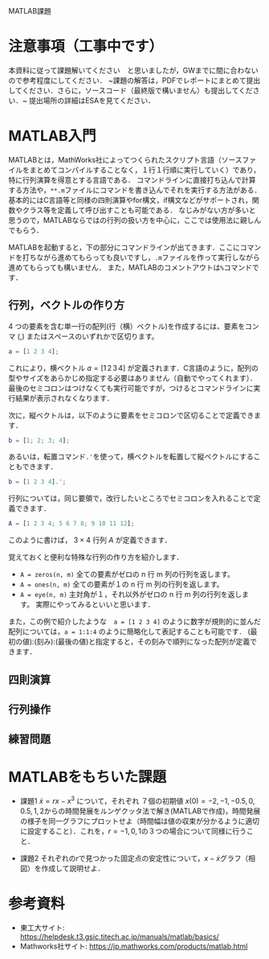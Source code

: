 MATLAB課題

# 注意事項（工事中です）
本資料に従って課題解いてください　と思いましたが，GWまでに間に合わないので参考程度にしてください．
~課題の解答は，PDFでレポートにまとめて提出してください．さらに，ソースコード（最終版で構いません）も提出してください．~
提出場所の詳細はESAを見てください．

# MATLAB入門
MATLABとは，MathWorks社によってつくられたスクリプト言語（ソースファイルをまとめてコンパイルすることなく，１行１行順に実行していく）であり，特に行列演算を得意とする言語である．
コマンドラインに直接打ち込んで計算する方法や，`**.m`ファイルにコマンドを書き込んでそれを実行する方法がある．
基本的にはC言語等と同様の四則演算やfor構文，if構文などがサポートされ，関数やクラス等を定義して呼び出すことも可能である．
なじみがない方が多いと思うので，MATLABならではの行列の扱い方を中心に，ここでは使用法に親しんでもらう．

MATLABを起動すると，下の部分にコマンドラインが出てきます．ここにコマンドを打ちながら進めてもらっても良いですし，`.m`ファイルを作って実行しながら進めてもらっても構いません．
また，MATLABのコメントアウトは`%`コマンドです．

## 行列，ベクトルの作り方
4 つの要素を含む単一行の配列(行（横）ベクトル)を作成するには、要素をコンマ (,) またはスペースのいずれかで区切ります。
```matlab
a = [1 2 3 4];
```
これにより，横ベクトル $a=[1 \, 2 \, 3 \, 4]$ が定義されます．C言語のように，配列の型やサイズをあらかじめ指定する必要はありません（自動でやってくれます）．
最後のセミコロンはつけなくても実行可能ですが，つけるとコマンドラインに実行結果が表示されなくなります．

次に，縦ベクトルは，以下のように要素をセミコロンで区切ることで定義できます．
```matlab
b = [1; 2; 3; 4];
```
あるいは，転置コマンド`.'`を使って，横ベクトルを転置して縦ベクトルにすることもできます．
```matlab
b = [1 2 3 4].';
```

行列については，同じ要領で，改行したいところでセミコロンを入れることで定義できます．
```matlab
A = [1 2 3 4; 5 6 7 8; 9 10 11 12];
```
このように書けば， $3 \times 4$ 行列 $A$ が定義できます．

覚えておくと便利な特殊な行列の作り方を紹介します．
- `A = zeros(n, m)` 全ての要素がゼロの n 行 m 列の行列を返します。
- `A = ones(n, m)` 全ての要素が１の n 行 m 列の行列を返します。
- `A = eye(n, m)` 主対角が１，それ以外がゼロの n 行 m 列の行列を返します。
実際にやってみるといいと思います．

また，この例で紹介したような　`a = [1 2 3 4]` のように数字が規則的に並んだ配列については，`a = 1:1:4` のように簡略化して表記することも可能です．
(最初の値):(刻み):(最後の値)と指定すると，その刻みで順列になった配列が定義できます．

## 四則演算

## 行列操作

## 練習問題

# MATLABをもちいた課題
- 課題1 
$\dot{x} = rx - x^3$ について，それぞれ ７個の初期値 $x(0) = -2, -1, -0.5, 0, 0.5, 1, 2$からの時間発展をルンゲクッタ法で解き(MATLABで作成)，時間発展の様子を同一グラフにプロットせよ（時間幅は値の収束が分かるように適切に設定すること）．これを，$r = -1, 0, 1$の３つの場合について同様に行うこと．

- 課題2 
それぞれの$r$で見つかった固定点の安定性について，$x-\dot x$グラフ（相図）を作成して説明せよ．


# 参考資料
- 東工大サイト: https://helpdesk.t3.gsic.titech.ac.jp/manuals/matlab/basics/
- Mathworks社サイト: https://jp.mathworks.com/products/matlab.html
